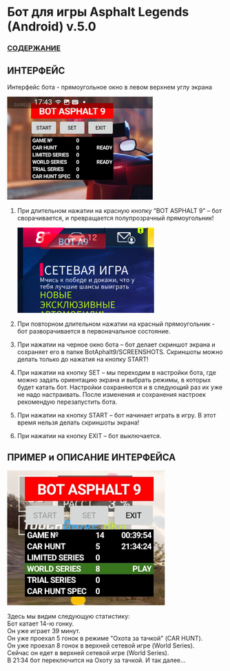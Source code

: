  # __Бот для игры Asphalt Legends (Android) v.5.0__

### [СОДЕРЖАНИЕ](https://github.com/AUTOPILOTyoutube/bot-asphalt-legends-android/blob/main/README.md)

 ## ИНТЕРФЕЙС
 Интерфейс бота - прямоугольное окно в левом верхнем углу экрана

![Иллюстрация к проекту](https://github.com/autopilotyoutube/bot-asphalt-legends-android/raw/main/files/pictures/04_interface/int_full.png)  

1. При длительном нажатии на красную кнопку “BOT ASPHALT 9” – бот сворачивается, и превращается полупрозрачный прямоугольник!

    ![Иллюстрация к проекту](https://github.com/autopilotyoutube/bot-asphalt-legends-android/raw/main/files/pictures/04_interface/int_min.png) 

2. При повторном длительном нажатии на красный прямоугольник - бот разворачивается в первоначальное состояние.

3. При нажатии на черное окно бота – бот делает скриншот экрана и сохраняет его в папке BotAphalt9/SCREENSHOTS. Скриншоты можно делать только до нажатия на кнопку START!

4. При нажатии на кнопку SET – мы переходим в настройки бота, где можно задать ориентацию экрана и выбрать режимы, в которых будет катать бот. Настройки сохраняются и в следующий раз их уже не надо настраивать. После  изменения и сохранения настроек рекомендую перезапустить бота.

5. При нажатии на кнопку START – бот начинает играть в игру. В этот время нельзя делать скриншоты экрана!

6. При нажатии на кнопку EXIT – бот выключается.

## ПРИМЕР и ОПИСАНИЕ ИНТЕРФЕЙСА

![Иллюстрация к проекту](https://github.com/autopilotyoutube/bot-asphalt-legends-android/raw/main/files/pictures/04_interface/game.jpg)

Здесь мы видим следующую статистику:  
Бот катает 14-ю гонку.  
Он уже играет 39 минут.  
Он уже проехал 5 гонок в режиме "Охота за тачкой" (CAR HUNT).  
Он уже проехал 8 гонок в верхней сетевой игре (World Series).  
Сейчас он едет в верхней сетевой игре (World Series).  
В 21:34 бот переключится на Охоту за тачкой.
И так далее...